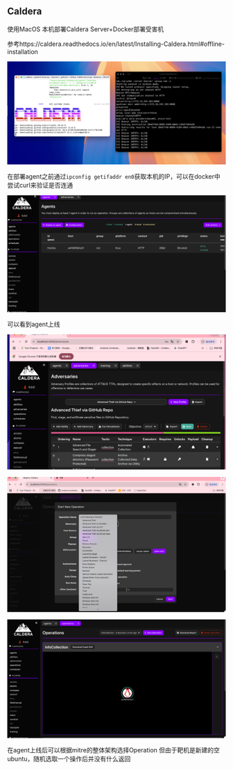## Caldera

使用MacOS 本机部署Caldera Server+Docker部署受害机

参考https://caldera.readthedocs.io/en/latest/Installing-Caldera.html#offline-installation

![1](SCR-20250304-jfey.png)

在部署agent之前通过`ipconfig getifaddr en0`获取本机的IP，可以在docker中尝试curl来验证是否连通

![2](SCR-20250304-jfjr.png)

可以看到agent上线

![3](SCR-20250303-piqc.png)

![4](SCR-20250304-jjjs.png)

![5](SCR-20250304-jinf.png)

在agent上线后可以根据mitre的整体架构选择Operation
但由于靶机是新建的空ubuntu，随机选取一个操作后并没有什么返回

